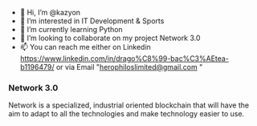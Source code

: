 - 👋 Hi, I’m @kazyon
- 👀 I’m interested in IT Development & Sports
- 🌱 I’m currently learning Python
- 💞️ I’m looking to collaborate on my project Network 3.0 
- 📫 You can reach me either on Linkedin https://www.linkedin.com/in/drago%C8%99-bac%C3%AEtea-b1196479/ or via Email "herophiloslimited@gmail.com "

### Network 3.0
Network is a specialized, industrial oriented blockchain that will have the aim to adapt to all the technologies and make technology easier to use.  
